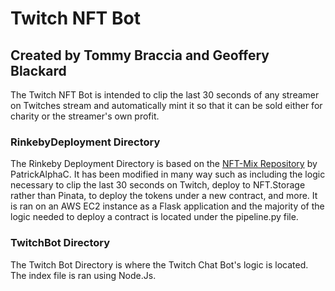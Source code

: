 # Twitch NFT Bot

## Created by Tommy Braccia and Geoffery Blackard
The Twitch NFT Bot is intended to clip the last 30 seconds of any streamer on Twitches stream and automatically mint it so that it can be sold either for charity or the streamer's own profit.

### RinkebyDeployment Directory
The Rinkeby Deployment Directory is based on the [NFT-Mix Repository](https://github.com/PatrickAlphaC/nft-mix) by PatrickAlphaC. It has been modified in many way such as including the logic necessary to clip the last 30 seconds on Twitch, deploy to NFT.Storage rather than Pinata, to deploy the tokens under a new contract, and more. It is ran on an AWS EC2 instance as a Flask application and the majority of the logic needed to deploy a contract is located under the pipeline.py file.

### TwitchBot Directory
The Twitch Bot Directory is where the Twitch Chat Bot's logic is located. The index file is ran using Node.Js.